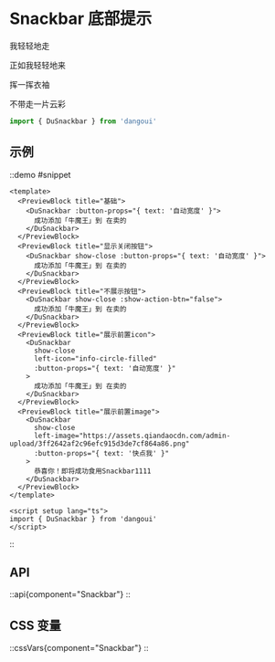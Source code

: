 # Snackbar 底部提示

我轻轻地走

正如我轻轻地来

挥一挥衣袖

不带走一片云彩

```ts
import { DuSnackbar } from 'dangoui'
```

## 示例

::demo
#snippet

```vue
<template>
  <PreviewBlock title="基础">
    <DuSnackbar :button-props="{ text: '自动宽度' }">
      成功添加「牛魔王」到 在卖的
    </DuSnackbar>
  </PreviewBlock>
  <PreviewBlock title="显示关闭按钮">
    <DuSnackbar show-close :button-props="{ text: '自动宽度' }">
      成功添加「牛魔王」到 在卖的
    </DuSnackbar>
  </PreviewBlock>
  <PreviewBlock title="不展示按钮">
    <DuSnackbar show-close :show-action-btn="false">
      成功添加「牛魔王」到 在卖的
    </DuSnackbar>
  </PreviewBlock>
  <PreviewBlock title="展示前置icon">
    <DuSnackbar
      show-close
      left-icon="info-circle-filled"
      :button-props="{ text: '自动宽度' }"
    >
      成功添加「牛魔王」到 在卖的
    </DuSnackbar>
  </PreviewBlock>
  <PreviewBlock title="展示前置image">
    <DuSnackbar
      show-close
      left-image="https://assets.qiandaocdn.com/admin-upload/3ff2642af2c96efc915d3de7cf864a86.png"
      :button-props="{ text: '快点我' }"
    >
      恭喜你！即将成功食用Snackbar1111
    </DuSnackbar>
  </PreviewBlock>
</template>

<script setup lang="ts">
import { DuSnackbar } from 'dangoui'
</script>
```

::

## API

::api{component="Snackbar"}
::

## CSS 变量

::cssVars{component="Snackbar"}
::
